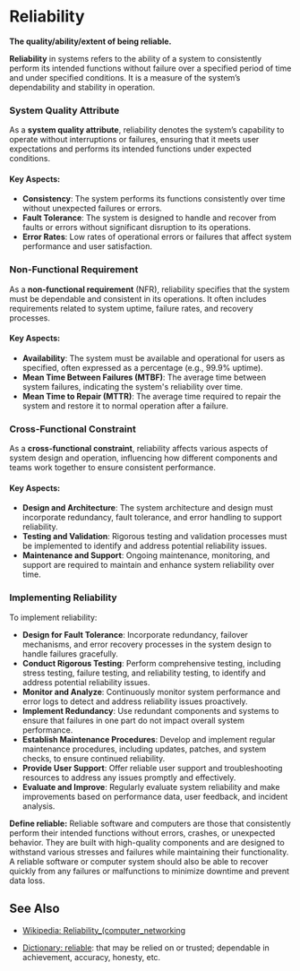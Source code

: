 # Reliability

**The quality/ability/extent of being reliable.**

<span data-chatgpt-prompt="reliability + template">

**Reliability** in systems refers to the ability of a system to consistently perform its intended functions without failure over a specified period of time and under specified conditions. It is a measure of the system’s dependability and stability in operation.

### System Quality Attribute

As a **system quality attribute**, reliability denotes the system’s capability to operate without interruptions or failures, ensuring that it meets user expectations and performs its intended functions under expected conditions.

#### Key Aspects:
- **Consistency**: The system performs its functions consistently over time without unexpected failures or errors.
- **Fault Tolerance**: The system is designed to handle and recover from faults or errors without significant disruption to its operations.
- **Error Rates**: Low rates of operational errors or failures that affect system performance and user satisfaction.

### Non-Functional Requirement

As a **non-functional requirement** (NFR), reliability specifies that the system must be dependable and consistent in its operations. It often includes requirements related to system uptime, failure rates, and recovery processes.

#### Key Aspects:
- **Availability**: The system must be available and operational for users as specified, often expressed as a percentage (e.g., 99.9% uptime).
- **Mean Time Between Failures (MTBF)**: The average time between system failures, indicating the system's reliability over time.
- **Mean Time to Repair (MTTR)**: The average time required to repair the system and restore it to normal operation after a failure.

### Cross-Functional Constraint

As a **cross-functional constraint**, reliability affects various aspects of system design and operation, influencing how different components and teams work together to ensure consistent performance.

#### Key Aspects:
- **Design and Architecture**: The system architecture and design must incorporate redundancy, fault tolerance, and error handling to support reliability.
- **Testing and Validation**: Rigorous testing and validation processes must be implemented to identify and address potential reliability issues.
- **Maintenance and Support**: Ongoing maintenance, monitoring, and support are required to maintain and enhance system reliability over time.

### Implementing Reliability

To implement reliability:
- **Design for Fault Tolerance**: Incorporate redundancy, failover mechanisms, and error recovery processes in the system design to handle failures gracefully.
- **Conduct Rigorous Testing**: Perform comprehensive testing, including stress testing, failure testing, and reliability testing, to identify and address potential reliability issues.
- **Monitor and Analyze**: Continuously monitor system performance and error logs to detect and address reliability issues proactively.
- **Implement Redundancy**: Use redundant components and systems to ensure that failures in one part do not impact overall system performance.
- **Establish Maintenance Procedures**: Develop and implement regular maintenance procedures, including updates, patches, and system checks, to ensure continued reliability.
- **Provide User Support**: Offer reliable user support and troubleshooting resources to address any issues promptly and effectively.
- **Evaluate and Improve**: Regularly evaluate system reliability and make improvements based on performance data, user feedback, and incident analysis.

</span>

**Define reliable:** <span data-chatgpt-prompt="define reliable (computers and software)">Reliable software and computers are those that consistently perform their intended functions without errors, crashes, or unexpected behavior. They are built with high-quality components and are designed to withstand various stresses and failures while maintaining their functionality. A reliable software or computer system should also be able to recover quickly from any failures or malfunctions to minimize downtime and prevent data loss. 
## See Also

* [Wikipedia: Reliability_(computer_networking](https://wikipedia.org/wiki/Reliability_(computer_networking))

* [Dictionary: reliable](https://www.dictionary.com/browse/reliable): that may be relied on or trusted; dependable in achievement, accuracy, honesty, etc.
